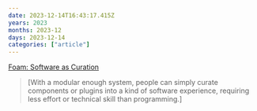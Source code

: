 ```yaml
---
date: 2023-12-14T16:43:17.415Z
years: 2023
months: 2023-12
days: 2023-12-14
categories: ["article"]
---
```

[Foam: Software as Curation](https://www.geoffreylitt.com/2020/07/19/tools-over-apps-for-personal-notetaking)

> [With a modular enough system, people can simply curate components or plugins into a kind of software experience, requiring less effort or technical skill than programming.]
